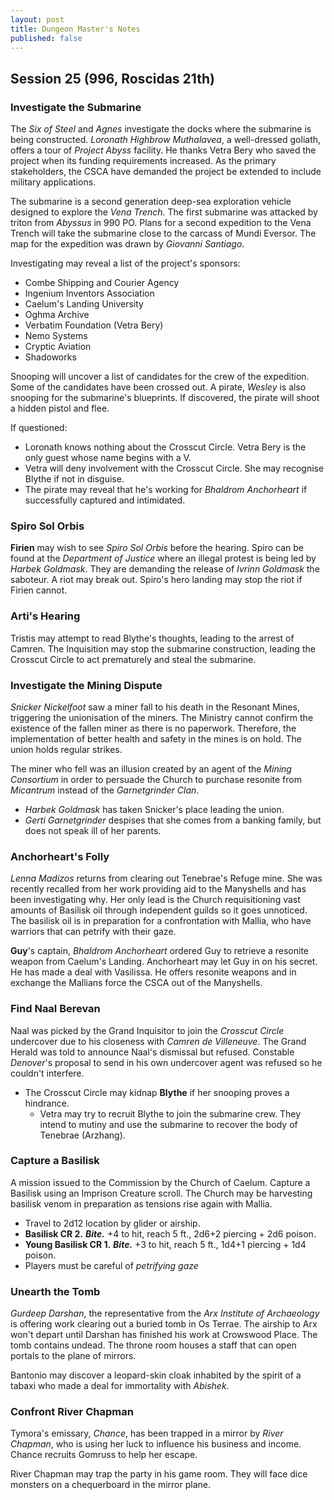```yaml
---
layout: post
title: Dungeon Master's Notes
published: false
---
```


## **Session 25 (996, Roscidas 21th)**

### Investigate the Submarine

The *Six of Steel* and *Agnes* investigate the docks where the submarine is being constructed. *Loronath Highbrow Muthalavea*, a well-dressed goliath, offers a tour of *Project Abyss* facility. He thanks Vetra Bery who saved the project when its funding requirements increased. As the primary stakeholders, the CSCA have demanded the project be extended to include military applications.

The submarine is a second generation deep-sea exploration vehicle designed to explore the *Vena Trench*. The first submarine was attacked by triton from *Abyssus* in 990 PO. Plans for a second expedition to the Vena Trench will take the submarine close to the carcass of Mundi Eversor. The map for the expedition was drawn by *Giovanni Santiago*.

Investigating may reveal a list of the project's sponsors:
  - Combe Shipping and Courier Agency
  - Ingenium Inventors Association
  - Caelum's Landing University
  - Oghma Archive
  - Verbatim Foundation (Vetra Bery)
  - Nemo Systems
  - Cryptic Aviation
  - Shadoworks

Snooping will uncover a list of candidates for the crew of the expedition. Some of the candidates have been crossed out. A pirate, *Wesley* is also snooping for the submarine's blueprints. If discovered, the pirate will shoot a hidden pistol and flee.

If questioned:
- Loronath knows nothing about the Crosscut Circle. Vetra Bery is the only guest whose name begins with a V.
- Vetra will deny involvement with the Crosscut Circle. She may recognise Blythe if not in disguise.
- The pirate may reveal that he's working for *Bhaldrom Anchorheart* if successfully captured and intimidated.

### Spiro Sol Orbis

**Firien** may wish to see *Spiro Sol Orbis* before the hearing. Spiro can be found at the *Department of Justice* where an illegal protest is being led by *Harbek Goldmask*. They are demanding the release of *Ivrinn Goldmask* the saboteur. A riot may break out. Spiro's hero landing may stop the riot if Firien cannot.

### Arti's Hearing

Tristis may attempt to read Blythe's thoughts, leading to the arrest of Camren. The Inquisition may stop the submarine construction, leading the Crosscut Circle to act prematurely and steal the submarine.

### Investigate the Mining Dispute

*Snicker Nickelfoot* saw a miner fall to his death in the Resonant Mines, triggering the unionisation of the miners. The Ministry cannot confirm the existence of the fallen miner as there is no paperwork. Therefore, the implementation of better health and safety in the mines is on hold. The union holds regular strikes.

The miner who fell was an illusion created by an agent of the *Mining Consortium* in order to persuade the Church to purchase resonite from *Micantrum* instead of the *Garnetgrinder Clan*.

- *Harbek Goldmask* has taken Snicker's place leading the union.
- *Gerti Garnetgrinder* despises that she comes from a banking family, but does not speak ill of her parents.

### Anchorheart's Folly

*Lenna Madizos* returns from clearing out Tenebrae's Refuge mine. She was recently recalled from her work providing aid to the Manyshells and has been investigating why. Her only lead is the Church requisitioning vast amounts of Basilisk oil through independent guilds so it goes unnoticed. The basilisk oil is in preparation for a confrontation with Mallia, who have warriors that can petrify with their gaze.

**Guy**'s captain, *Bhaldrom Anchorheart* ordered Guy to retrieve a resonite weapon from Caelum's Landing. Anchorheart may let Guy in on his secret. He has made a deal with Vasilissa. He offers resonite weapons and in exchange the Mallians force the CSCA out of the Manyshells.

### Find Naal Berevan

Naal was picked by the Grand Inquisitor to join the *Crosscut Circle* undercover due to his closeness with *Camren de Villeneuve*. The Grand Herald was told to announce Naal's dismissal but refused. Constable *Denover*'s proposal to send in his own undercover agent was refused so he couldn't interfere.

- The Crosscut Circle may kidnap **Blythe** if her snooping proves a hindrance.
  - Vetra may try to recruit Blythe to join the submarine crew. They intend to mutiny and use the submarine to recover the body of Tenebrae (Arzhang).

### Capture a Basilisk

A mission issued to the Commission by the Church of Caelum. Capture a Basilisk using an Imprison Creature scroll. The Church may be harvesting basilisk venom in preparation as tensions rise again with Mallia.

- Travel to 2d12 location by glider or airship.
- **Basilisk CR 2.** ***Bite.*** +4 to hit, reach 5 ft., 2d6+2 piercing + 2d6 poison.
- **Young Basilisk CR 1.** ***Bite.*** +3 to hit, reach 5 ft., 1d4+1 piercing + 1d4 poison.
- Players must be careful of *petrifying gaze*

### Unearth the Tomb

*Gurdeep Darshan*, the representative from the *Arx Institute of Archaeology* is offering work clearing out a buried tomb in Os Terrae. The airship to Arx won't depart until Darshan has finished his work at Crowswood Place. The tomb contains undead. The throne room houses a staff that can open portals to the plane of mirrors.

Bantonio may discover a leopard-skin cloak inhabited by the spirit of a tabaxi who made a deal for immortality with *Abishek*.

### Confront River Chapman

Tymora's emissary, *Chance*, has been trapped in a mirror by *River Chapman*, who is using her luck to influence his business and income. Chance recruits Gomruss to help her escape.

River Chapman may trap the party in his game room. They will face dice monsters on a chequerboard in the mirror plane.
